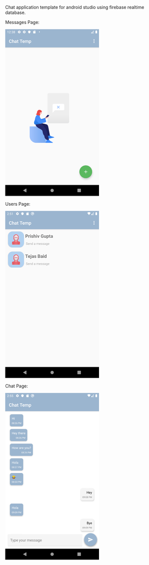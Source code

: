 Chat application template for android studio using firebase realtime database.

Messages Page:

<img src="app/src/main/res/drawable/messages.png" width=300>

Users Page:

<img src="app/src/main/res/drawable/users.png" width=300>

Chat Page:

<img src="app/src/main/res/drawable/chat.png" width=300>

